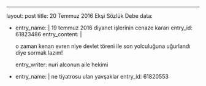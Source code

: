 ---
layout: post
title: 20 Temmuz 2016 Ekşi Sözlük Debe
data:
- entry_name: |
    19 temmuz 2016 diyanet işlerinin cenaze kararı
  entry_id: 61823486
  entry_content: |
    
    o zaman kenan evren niye devlet töreni ile son yolculuğuna uğurlandı diye sormak lazım!
    
  entry_writer: nuri alconun aile hekimi
- entry_name: |
    ne tiyatrosu ulan yavşaklar
  entry_id: 61820553
